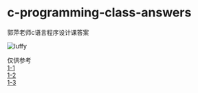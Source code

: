 c-programming-class-answers
===========================

郭萍老师c语言程序设计课答案

![luffy](https://github.com/sunlei99/c-programming-class-answers/blob/master/图片/luffy.jpg)

仅供参考  
[1-1](https://github.com/sunlei99/c-programming-class-answers/blob/master/src/1-1.c "1")  
[1-2](https://github.com/sunlei99/c-programming-class-answers/blob/master/src/1-2.c)  
[1-3](https://github.com/sunlei99/c-programming-class-answers/blob/master/src/1-3.c)  

